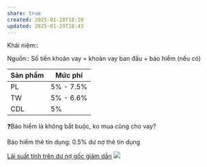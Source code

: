 ```yaml
---
share: true
created: 2025-01-28T18:10
updated: 2025-01-29T18:43
---
```

Khái niệm:: 

Nguồn:: 
Số tiền khoản vay = khoản vay ban đầu + bảo hiểm (nếu có)

| Sản phẩm | Mức phí   |
| -------- | --------- |
| PL       | 5% - 7.5% |
| TW       | 5% - 6.6% |
| CDL       | 5%        |

❓Bảo hiểm là không bắt buộc, ko mua cũng cho vay?

Bảo hiểm thẻ tín dụng: 0.5% dư nợ thẻ tín dụng

[Lãi suất tính trên dư nợ gốc giảm dần](./L%C3%A3i%20su%E1%BA%A5t%20t%C3%ADnh%20tr%C3%AAn%20d%C6%B0%20n%E1%BB%A3%20g%E1%BB%91c%20gi%E1%BA%A3m%20d%E1%BA%A7n.md)
![](https://i.imgur.com/HCyWo1Y.png)